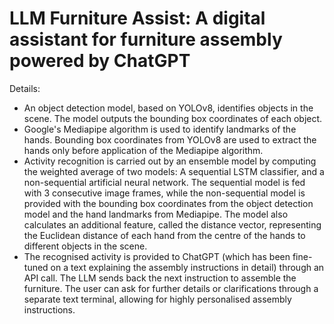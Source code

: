 # LLM Furniture Assist: A digital assistant for furniture assembly powered by ChatGPT 

Details:
- An object detection model, based on YOLOv8, identifies objects in the scene. The model outputs the bounding box coordinates of each object.
- Google's Mediapipe algorithm is used to identify landmarks of the hands. Bounding box coordinates from YOLOv8 are used to extract the hands only before application of the Mediapipe algorithm.
- Activity recognition is carried out by an ensemble model by computing the weighted average of two models: A sequential LSTM classifier, and a non-sequential artificial neural network. The sequential model is fed with 3 consecutive image frames, while the non-sequential model is provided with the bounding box coordinates from the object detection model and the hand landmarks from Mediapipe. The model also calculates an additional feature, called the distance vector, representing the Euclidean distance of each hand from the centre of the hands to different objects in the scene.
- The recognised activity is provided to ChatGPT (which has been fine-tuned on a text explaining the assembly instructions in detail) through an API call. The LLM sends back the next instruction to assemble the furniture. The user can ask for further details or clarifications through a separate text terminal, allowing for highly personalised assembly instructions.
